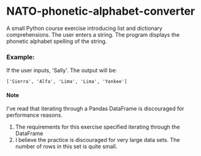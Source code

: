 # NATO-phonetic-alphabet-converter

A small Python course exercise introducing list and dictionary 
comprehensions. The user enters a string. The program displays
the phonetic alphabet spelling of the string.

### Example:
If the user inputs, 'Sally'. The output will be: 

`['Sierra', 'Alfa', 'Lima', 'Lima', 'Yankee']`

#### Note
I've read that iterating through a Pandas DataFrame is discouraged 
for performance reasons. 
1. The requirements for this exercise specified iterating through
the DataFrame
2. I believe the practice is discouraged for very large data sets.
The number of rows in this set is quite small. 